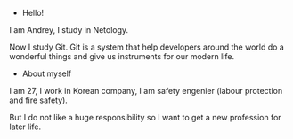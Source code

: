 * Hello!

I am Andrey, I study in Netology.

Now I study Git. Git is a system that help developers around the world do a wonderful things and give us instruments for our modern life.

  * About myself

I am 27, I work in Korean company, I am safety engenier (labour protection and fire safety).

But I do not like a huge responsibility so I want to get a new profession for later life.